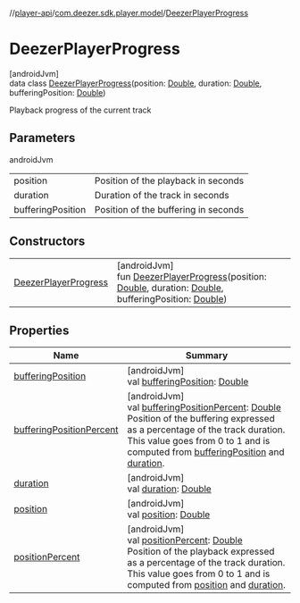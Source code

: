 //[player-api](../../../index.md)/[com.deezer.sdk.player.model](../index.md)/[DeezerPlayerProgress](index.md)

# DeezerPlayerProgress

[androidJvm]\
data class [DeezerPlayerProgress](index.md)(position: [Double](https://kotlinlang.org/api/latest/jvm/stdlib/kotlin/-double/index.html), duration: [Double](https://kotlinlang.org/api/latest/jvm/stdlib/kotlin/-double/index.html), bufferingPosition: [Double](https://kotlinlang.org/api/latest/jvm/stdlib/kotlin/-double/index.html))

Playback progress of the current track

## Parameters

androidJvm

|                   |                                      |
| ----------------- | ------------------------------------ |
| position          | Position of the playback in seconds  |
| duration          | Duration of the track in seconds     |
| bufferingPosition | Position of the buffering in seconds |

## Constructors

|                                                    |                                                                                                                                                                                                                                                                                                                                                                      |
| -------------------------------------------------- | -------------------------------------------------------------------------------------------------------------------------------------------------------------------------------------------------------------------------------------------------------------------------------------------------------------------------------------------------------------------- |
| [DeezerPlayerProgress](-deezer-player-progress.md) | [androidJvm]<br/>fun [DeezerPlayerProgress](-deezer-player-progress.md)(position: [Double](https://kotlinlang.org/api/latest/jvm/stdlib/kotlin/-double/index.html), duration: [Double](https://kotlinlang.org/api/latest/jvm/stdlib/kotlin/-double/index.html), bufferingPosition: [Double](https://kotlinlang.org/api/latest/jvm/stdlib/kotlin/-double/index.html)) |

## Properties

| Name                                                      | Summary                                                                                                                                                                                                                                                                                                                                                                  |
| --------------------------------------------------------- | ------------------------------------------------------------------------------------------------------------------------------------------------------------------------------------------------------------------------------------------------------------------------------------------------------------------------------------------------------------------------ |
| [bufferingPosition](buffering-position.md)                | [androidJvm]<br/>val [bufferingPosition](buffering-position.md): [Double](https://kotlinlang.org/api/latest/jvm/stdlib/kotlin/-double/index.html)                                                                                                                                                                                                                        |
| [bufferingPositionPercent](buffering-position-percent.md) | [androidJvm]<br/>val [bufferingPositionPercent](buffering-position-percent.md): [Double](https://kotlinlang.org/api/latest/jvm/stdlib/kotlin/-double/index.html)<br/>Position of the buffering expressed as a percentage of the track duration. This value goes from 0 to 1 and is computed from [bufferingPosition](buffering-position.md) and [duration](duration.md). |
| [duration](duration.md)                                   | [androidJvm]<br/>val [duration](duration.md): [Double](https://kotlinlang.org/api/latest/jvm/stdlib/kotlin/-double/index.html)                                                                                                                                                                                                                                           |
| [position](position.md)                                   | [androidJvm]<br/>val [position](position.md): [Double](https://kotlinlang.org/api/latest/jvm/stdlib/kotlin/-double/index.html)                                                                                                                                                                                                                                           |
| [positionPercent](position-percent.md)                    | [androidJvm]<br/>val [positionPercent](position-percent.md): [Double](https://kotlinlang.org/api/latest/jvm/stdlib/kotlin/-double/index.html)<br/>Position of the playback expressed as a percentage of the track duration. This value goes from 0 to 1 and is computed from [position](position.md) and [duration](duration.md).                                        |
